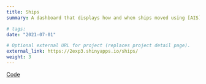 ```yaml
---
title: Ships
summary: A dashboard that displays how and when ships moved using [AIS](https://en.wikipedia.org/wiki/Automatic_identification_system) data, along with vessel-sepecific information and a rank-plot comparing vessels.

# tags:
date: "2021-07-01"

# Optional external URL for project (replaces project detail page).
external_link: https://2exp3.shinyapps.io/ships/
weight: 3 
---
```

[Code](https://github.com/2exp3/ships)
